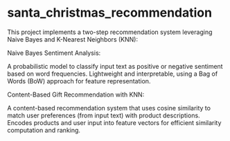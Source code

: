 # santa_christmas_recommendation
This project implements a two-step recommendation system leveraging Naive Bayes and K-Nearest Neighbors (KNN):

Naive Bayes Sentiment Analysis:

A probabilistic model to classify input text as positive or negative sentiment based on word frequencies.
Lightweight and interpretable, using a Bag of Words (BoW) approach for feature representation.

Content-Based Gift Recommendation with KNN:

A content-based recommendation system that uses cosine similarity to match user preferences (from input text) with product descriptions.
Encodes products and user input into feature vectors for efficient similarity computation and ranking.
